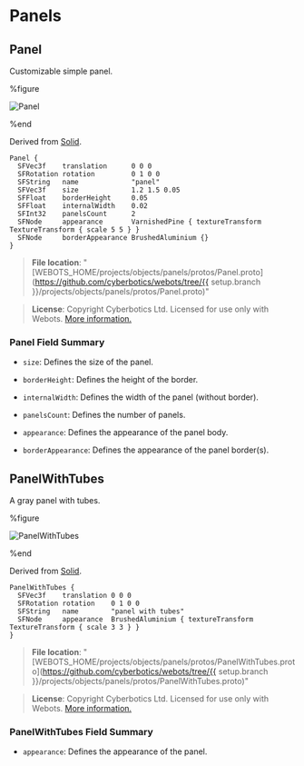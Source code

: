 # Panels

## Panel

Customizable simple panel.

%figure

![Panel](images/objects/panels/Panel/model.thumbnail.png)

%end

Derived from [Solid](../reference/solid.md).

```
Panel {
  SFVec3f    translation      0 0 0
  SFRotation rotation         0 1 0 0
  SFString   name             "panel"
  SFVec3f    size             1.2 1.5 0.05
  SFFloat    borderHeight     0.05
  SFFloat    internalWidth    0.02
  SFInt32    panelsCount      2
  SFNode     appearance       VarnishedPine { textureTransform TextureTransform { scale 5 5 } }
  SFNode     borderAppearance BrushedAluminium {}
}
```

> **File location**: "[WEBOTS\_HOME/projects/objects/panels/protos/Panel.proto](https://github.com/cyberbotics/webots/tree/{{ setup.branch }}/projects/objects/panels/protos/Panel.proto)"

> **License**: Copyright Cyberbotics Ltd. Licensed for use only with Webots.
[More information.](https://cyberbotics.com/webots_assets_license)

### Panel Field Summary

- `size`: Defines the size of the panel.

- `borderHeight`: Defines the height of the border.

- `internalWidth`: Defines the width of the panel (without border).

- `panelsCount`: Defines the number of panels.

- `appearance`: Defines the appearance of the panel body.

- `borderAppearance`: Defines the appearance of the panel border(s).

## PanelWithTubes

A gray panel with tubes.

%figure

![PanelWithTubes](images/objects/panels/PanelWithTubes/model.thumbnail.png)

%end

Derived from [Solid](../reference/solid.md).

```
PanelWithTubes {
  SFVec3f    translation 0 0 0
  SFRotation rotation    0 1 0 0
  SFString   name        "panel with tubes"
  SFNode     appearance  BrushedAluminium { textureTransform TextureTransform { scale 3 3 } }
}
```

> **File location**: "[WEBOTS\_HOME/projects/objects/panels/protos/PanelWithTubes.proto](https://github.com/cyberbotics/webots/tree/{{ setup.branch }}/projects/objects/panels/protos/PanelWithTubes.proto)"

> **License**: Copyright Cyberbotics Ltd. Licensed for use only with Webots.
[More information.](https://cyberbotics.com/webots_assets_license)

### PanelWithTubes Field Summary

- `appearance`: Defines the appearance of the panel.

